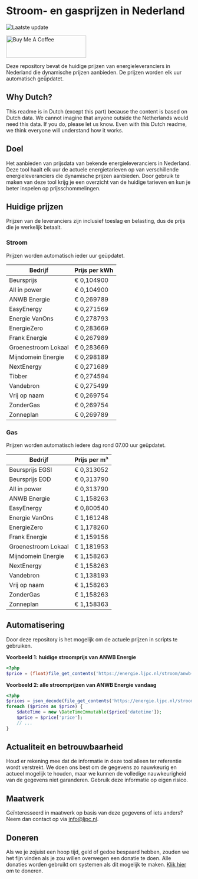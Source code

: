 # Stroom- en gasprijzen in Nederland

![Laatste update](https://img.shields.io/badge/laatste%20update-2025--10--15%2005%3A00%20CET-brightgreen)

<a href="https://www.buymeacoffee.com/Lars-" target="_blank"><img src="https://cdn.buymeacoffee.com/buttons/v2/default-orange.png" alt="Buy Me A Coffee" height="60" style="height: 60px !important;width: 217px !important;" ></a>

Deze repository bevat de huidige prijzen van energieleveranciers in Nederland die dynamische prijzen aanbieden. De prijzen worden elk uur automatisch geüpdatet.

## Why Dutch?

This readme is in Dutch (except this part) because the content is based on Dutch data. We cannot imagine that anyone outside the Netherlands would need this data. If you do, please let us know. Even with this Dutch readme, we think
everyone will understand how it works.

## Doel

Het aanbieden van prijsdata van bekende energieleveranciers in Nederland. Deze tool haalt elk uur de actuele energietarieven op van verschillende energieleveranciers die dynamische prijzen aanbieden. Door gebruik te maken van deze tool
krijg je een overzicht van de huidige tarieven en kun je beter inspelen op prijsschommelingen.

## Huidige prijzen

Prijzen van de leveranciers zijn inclusief toeslag en belasting, dus de prijs die je werkelijk betaalt.

### Stroom

Prijzen worden automatisch ieder uur geüpdatet.

 Bedrijf | Prijs per kWh 
---------|---------------
Beursprijs | € 0,104900
All in power | € 0,104900
ANWB Energie | € 0,269789
EasyEnergy | € 0,271569
Energie VanOns | € 0,278793
EnergieZero | € 0,283669
Frank Energie | € 0,267989
Groenestroom Lokaal | € 0,283669
Mijndomein Energie | € 0,298189
NextEnergy | € 0,271689
Tibber | € 0,274594
Vandebron | € 0,275499
Vrij op naam | € 0,269754
ZonderGas | € 0,269754
Zonneplan | € 0,269789


### Gas

Prijzen worden automatisch iedere dag rond 07.00 uur geüpdatet.

 Bedrijf | Prijs per m³ 
---------|--------------
Beursprijs EGSI | € 0,313052
Beursprijs EOD | € 0,313790
All in power | € 0,313790
ANWB Energie | € 1,158263
EasyEnergy | € 0,800540
Energie VanOns | € 1,161248
EnergieZero | € 1,178260
Frank Energie | € 1,159156
Groenestroom Lokaal | € 1,181953
Mijndomein Energie | € 1,158263
NextEnergy | € 1,158263
Vandebron | € 1,138193
Vrij op naam | € 1,158263
ZonderGas | € 1,158263
Zonneplan | € 1,158363


## Automatisering

Door deze repository is het mogelijk om de actuele prijzen in scripts te gebruiken.

**Voorbeeld 1: huidige stroomprijs van ANWB Energie**

```php
<?php
$price = (float)file_get_contents('https://energie.ljpc.nl/stroom/anwb-energie-nu.txt');

```

**Voorbeeld 2: alle stroomprijzen van ANWB Energie vandaag**

```php
<?php
$prices = json_decode(file_get_contents('https://energie.ljpc.nl/stroom/all-in-power-vandaag.json'),true);
foreach ($prices as $price) {
    $dateTime = new \DateTimeImmutable($price['datetime']);
    $price = $price['price'];
    // ...
}
```

## Actualiteit en betrouwbaarheid

Houd er rekening mee dat de informatie in deze tool alleen ter referentie wordt verstrekt. We doen ons best om de gegevens zo nauwkeurig en actueel mogelijk te houden, maar we kunnen de volledige nauwkeurigheid van de gegevens niet
garanderen. Gebruik deze informatie op eigen risico.

## Maatwerk

Geïnteresseerd in maatwerk op basis van deze gegevens of iets anders? Neem dan contact op
via [info@ljpc.nl](mailto:info@ljpc.nl?subject=Energie%20prijzen).

## Doneren

Als we je zojuist een hoop tijd, geld of gedoe bespaard hebben, zouden we het fijn vinden als je zou willen overwegen een
donatie te doen. Alle donaties worden gebruikt om systemen als dit mogelijk te
maken. [Klik hier](https://www.buymeacoffee.com/Lars-) om te doneren.
